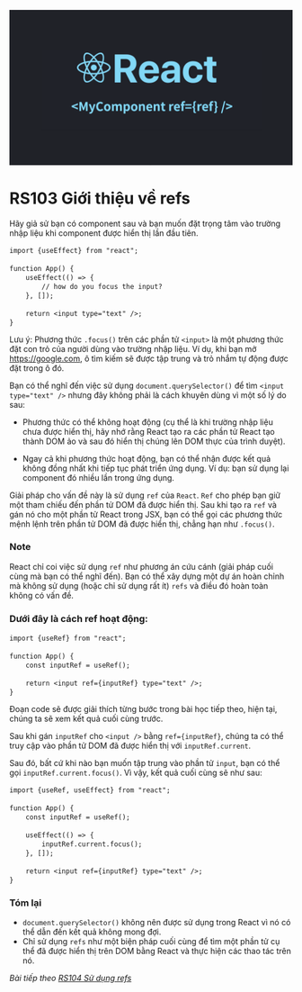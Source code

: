 ![Create-HTML-1](images/ref.png) 

# RS103 Giới thiệu về refs

Hãy giả sử bạn có component sau và bạn muốn đặt trọng tâm vào trường nhập liệu khi component được hiển thị lần đầu tiên.

```
import {useEffect} from "react";

function App() {
    useEffect(() => {
        // how do you focus the input?
    }, []);

    return <input type="text" />;
}
```

Lưu ý: Phương thức `.focus()` trên các phần tử `<input>` là một phương thức đặt con trỏ của người dùng vào trường nhập liệu. Ví dụ, khi bạn mở https://google.com, ô tìm kiếm sẽ được tập trung và trỏ nhắm tự động được đặt trong ô đó.

Bạn có thể nghĩ đến việc sử dụng `document.querySelector()` để tìm `<input type="text" />` nhưng đây không phải là cách khuyên dùng vì một số lý do sau:

- Phương thức có thể không hoạt động (cụ thể là khi trường nhập liệu chưa được hiển thị, hãy nhớ rằng React tạo ra các phần tử React tạo thành DOM ảo và sau đó hiển thị chúng lên DOM thực của trình duyệt).

- Ngay cả khi phương thức hoạt động, bạn có thể nhận được kết quả không đồng nhất khi tiếp tục phát triển ứng dụng. Ví dụ: bạn sử dụng lại component đó nhiều lần trong ứng dụng.

Giải pháp cho vấn đề này là sử dụng `ref` của `React`. `Ref` cho phép bạn giữ một tham chiếu đến phần tử DOM đã được hiển thị. Sau khi tạo ra `ref` và gán nó cho một phần tử React trong JSX, bạn có thể gọi các phương thức mệnh lệnh trên phần tử DOM đã được hiển thị, chẳng hạn như `.focus()`.

### Note

React chỉ coi việc sử dụng `ref` như phương án cứu cánh (giải pháp cuối cùng mà bạn có thể nghĩ đến). Bạn có thể xây dựng một dự án hoàn chỉnh mà không sử dụng (hoặc chỉ sử dụng rất ít) `refs` và điều đó hoàn toàn không có vấn đề.

### Dưới đây là cách ref hoạt động:

```
import {useRef} from "react";

function App() {
    const inputRef = useRef();

    return <input ref={inputRef} type="text" />;
}
```

Đoạn code sẽ được giải thích từng bước trong bài học tiếp theo, hiện tại, chúng ta sẽ xem kết quả cuối cùng trước.

Sau khi gán `inputRef` cho `<input />` bằng `ref={inputRef}`, chúng ta có thể truy cập vào phần tử DOM đã được hiển thị với `inputRef.current`.

Sau đó, bất cứ khi nào bạn muốn tập trung vào phần tử `input`, bạn có thể gọi `inputRef.current.focus()`. Vì vậy, kết quả cuối cùng sẽ như sau:

```
import {useRef, useEffect} from "react";

function App() {
    const inputRef = useRef();

    useEffect(() => {
        inputRef.current.focus();
    }, []);

    return <input ref={inputRef} type="text" />;
}
```

### Tóm lại

- `document.querySelector()` không nên được sử dụng trong React vì nó có thể dẫn đến kết quả không mong đợi.
- Chỉ sử dụng `refs` như một biện pháp cuối cùng để tìm một phần tử cụ thể đã được hiển thị trên DOM bằng React và thực hiện các thao tác trên nó.

*Bài tiếp theo [RS104 Sử dụng refs](/lesson/session/session_104_ref_use.md)*
